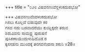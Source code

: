 +++
title = "೦೨೮ ವಿಷವನಣುವೆನ್ದಳುಕದುಪಭೋ"

+++
ವಿಷವನಣುವೆಂದಳುಕದುಪಭೋ  
ಗಿಸಲು ಕೊಲ್ಲದೆ ಬಿಡುವುದೇ ಕರ  
ಗಸದ ನಡು ಬಡವಾದರೆಯು ಕುಯ್ದಿಕ್ಕದೇ ತರುವ   
ಶಿಶುವಿವನು ಸಾಮಥ್ರ್ಯ ಪುರುಷನೆ  
ಪುಸಿಕಣಾಯೆಂದುಳುಹಿದೊಡೆ ರ  
ಕ್ಕಸನಹನು ಮುಂದಕ್ಕೆ ತನಗವನೆಂದನಾ ಶಕುನಿ    ॥28॥